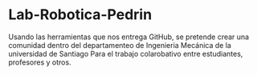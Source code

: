 # Lab-Robotica-Pedrin

Usando las herramientas que nos entrega GitHub, se pretende crear una comunidad dentro 
del departamenteo de Ingenieria Mecánica de la universidad de Santiago
Para el trabajo colarobativo entre estudiantes, profesores y otros.


